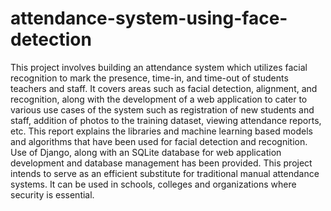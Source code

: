 # attendance-system-using-face-detection
This project involves building an attendance system which utilizes facial recognition to mark the presence, time-in, and time-out of students teachers and staff.
It covers areas such as facial detection, alignment, and recognition, along with the development of a web application to cater to various use cases of the system such as registration of new students and staff, addition of photos to the training dataset, viewing attendance reports, etc.
This report explains the libraries and machine learning based models and algorithms that have been used for facial detection and recognition.
Use of Django, along with an SQLite database for web application development and database management has been provided.
This project intends to serve as an efficient substitute for traditional manual attendance systems. 
It can be used in schools, colleges and organizations where security is essential. 
